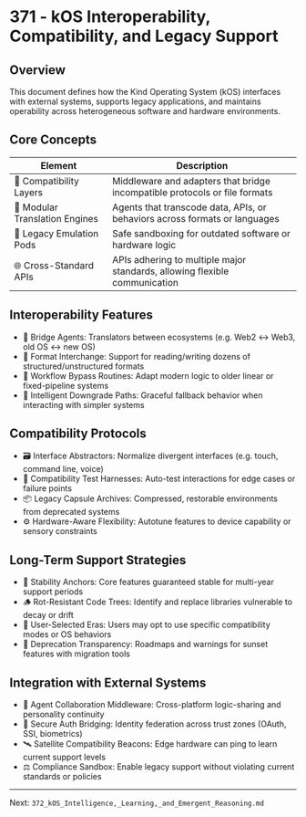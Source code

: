 # 371 - kOS Interoperability, Compatibility, and Legacy Support

## Overview
This document defines how the Kind Operating System (kOS) interfaces with external systems, supports legacy applications, and maintains operability across heterogeneous software and hardware environments.

## Core Concepts
| Element                    | Description                                                                       |
|----------------------------|-----------------------------------------------------------------------------------|
| 🔄 Compatibility Layers       | Middleware and adapters that bridge incompatible protocols or file formats         |
| 🧩 Modular Translation Engines| Agents that transcode data, APIs, or behaviors across formats or languages          |
| 🧬 Legacy Emulation Pods     | Safe sandboxing for outdated software or hardware logic                            |
| 🌐 Cross-Standard APIs        | APIs adhering to multiple major standards, allowing flexible communication         |

## Interoperability Features
- 🌉 Bridge Agents: Translators between ecosystems (e.g. Web2 ↔ Web3, old OS ↔ new OS)
- 📂 Format Interchange: Support for reading/writing dozens of structured/unstructured formats
- 🔀 Workflow Bypass Routines: Adapt modern logic to older linear or fixed-pipeline systems
- 🧠 Intelligent Downgrade Paths: Graceful fallback behavior when interacting with simpler systems

## Compatibility Protocols
- 🗃️ Interface Abstractors: Normalize divergent interfaces (e.g. touch, command line, voice)
- 🧪 Compatibility Test Harnesses: Auto-test interactions for edge cases or failure points
- 📦 Legacy Capsule Archives: Compressed, restorable environments from deprecated systems
- ⚙️ Hardware-Aware Flexibility: Autotune features to device capability or sensory constraints

## Long-Term Support Strategies
- 🧱 Stability Anchors: Core features guaranteed stable for multi-year support periods
- 🪵 Rot-Resistant Code Trees: Identify and replace libraries vulnerable to decay or drift
- 🧰 User-Selected Eras: Users may opt to use specific compatibility modes or OS behaviors
- 🧼 Deprecation Transparency: Roadmaps and warnings for sunset features with migration tools

## Integration with External Systems
- 🧠 Agent Collaboration Middleware: Cross-platform logic-sharing and personality continuity
- 🔐 Secure Auth Bridging: Identity federation across trust zones (OAuth, SSI, biometrics)
- 🛰️ Satellite Compatibility Beacons: Edge hardware can ping to learn current support levels
- ⚖️ Compliance Sandbox: Enable legacy support without violating current standards or policies

---
Next: `372_kOS_Intelligence,_Learning,_and_Emergent_Reasoning.md`

